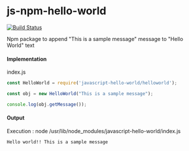 # js-npm-hello-world

[![Build Status](https://travis-ci.org/joemccann/dillinger.svg?branch=master)](https://travis-ci.org/joemccann/dillinger)

Npm package to append "This is a sample message" message to "Hello World" text

#### Implementation 

index.js
```javascript
const HelloWorld = require('javascript-hello-world/helloworld');

const obj = new HelloWorld("This is a sample message");

console.log(obj.getMessage());
```

#### Output
Execution : node /usr/lib/node_modules/javascript-hello-world/index.js
````
Hello world!! This is a sample message
